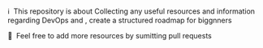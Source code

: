 :information_source: &nbsp;This repository is about Collecting any useful resources and information regarding DevOps and , create a structured roadmap for biggnners 


:pencil: &nbsp;Feel free to add more resources by sumitting pull requests
